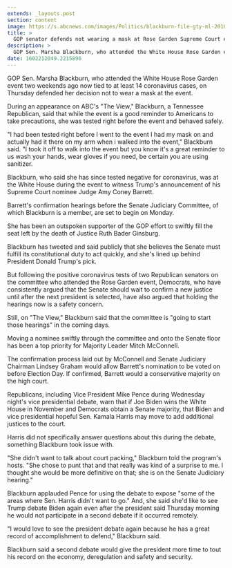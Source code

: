 ```yaml
--- 
extends: _layouts.post 
section: content 
image: https://s.abcnews.com/images/Politics/blackburn-file-gty-ml-201008_1602164587675_hpMain_16x9_992.jpg 
title: > 
  GOP senator defends not wearing a mask at Rose Garden Supreme Court event 
description: > 
  GOP Sen. Marsha Blackburn, who attended the White House Rose Garden event two weekends ago now tied to at least 14 coronavirus cases, on Thursday defended her decision not to wear a mask at the event."I had been tested right before I went to the event I had my mask on and actually had it there on my arm when i walked into the event," Blackburn said.Barrett's confirmation hearings before the Senate Judiciary Committee, of which Blackburn is a member, are set to begin on Monday.Blackburn applauded Pence for using the debate to expose "some of the areas where Sen. Harris didn't want to go.""I would love to see the president debate again because he has a great record of accomplishment to defend," Blackburn said. 
date: 1602212049.2215896 
--- 
```

GOP Sen. Marsha Blackburn, who attended the White House Rose Garden event two weekends ago now tied to at least 14 coronavirus cases, on Thursday defended her decision not to wear a mask at the event.

During an appearance on ABC's "The View," Blackburn, a Tennessee Republican, said that while the event is a good reminder to Americans to take precautions, she was tested right before the event and behaved safely.

"I had been tested right before I went to the event I had my mask on and actually had it there on my arm when i walked into the event," Blackburn said. "I took it off to walk into the event but you know it's a great reminder to us wash your hands, wear gloves if you need, be certain you are using sanitizer.

Blackburn, who said she has since tested negative for coronavirus, was at the White House during the event to witness Trump's announcement of his Supreme Court nominee Judge Amy Coney Barrett.

Barrett's confirmation hearings before the Senate Judiciary Committee, of which Blackburn is a member, are set to begin on Monday.

She has been an outspoken supporter of the GOP effort to swiftly fill the seat left by the death of Justice Ruth Bader Ginsburg.

Blackburn has tweeted and said publicly that she believes the Senate must fulfill its constitutional duty to act quickly, and she's lined up behind President Donald Trump's pick.

But following the positive coronavirus tests of two Republican senators on the committee who attended the Rose Garden event, Democrats, who have consistently argued that the Senate should wait to confirm a new justice until after the next president is selected, have also argued that holding the hearings now is a safety concern.

Still, on "The View," Blackburn said that the committee is "going to start those hearings" in the coming days.

Moving a nominee swiftly through the committee and onto the Senate floor has been a top priority for Majority Leader Mitch McConnell.

The confirmation process laid out by McConnell and Senate Judiciary Chairman Lindsey Graham would allow Barrett's nomination to be voted on before Election Day. If confirmed, Barrett would a conservative majority on the high court.

Republicans, including Vice President Mike Pence during Wednesday night's vice presidential debate, warn that if Joe Biden wins the White House in November and Democrats obtain a Senate majority, that Biden and vice presidential hopeful Sen. Kamala Harris may move to add additional justices to the court.

Harris did not specifically answer questions about this during the debate, something Blackburn took issue with.

"She didn't want to talk about court packing," Blackburn told the program's hosts. "She chose to punt that and that really was kind of a surprise to me. I thought she would be more definitive on that; she is on the Senate Judiciary hearing."

Blackburn applauded Pence for using the debate to expose "some of the areas where Sen. Harris didn't want to go." And, she said she'd like to see Trump debate Biden again even after the president said Thursday morning he would not participate in a second debate if it occurred remotely.

"I would love to see the president debate again because he has a great record of accomplishment to defend," Blackburn said.

Blackburn said a second debate would give the president more time to tout his record on the economy, deregulation and safety and security.
